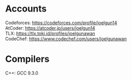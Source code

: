 # Accounts
Codeforces: https://codeforces.com/profile/joelgun14<br/>
AtCoder: https://atcoder.jp/users/joelgun14<br/>
TLX: https://tlx.toki.id/profiles/joelgunawan<br/>
CodeChef: https://www.codechef.com/users/joelgunawan<br/>

# Compilers
C++: GCC 9.3.0<br/>
